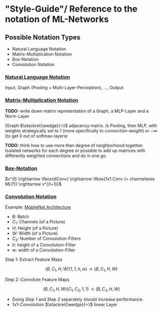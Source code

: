 # "Style-Guide"/ Reference to the notation of ML-Networks

## Possible Notation Types

-   Natural Language Notation
-   Matrix-Multiplication Notation
-   Box-Notation
-   Convolution Notation

### <u>Natural Language Notation</u>

Input, Graph (Pooling + Multi-Layer-Perceptron), ..., Output

### <u>Matrix-Multiplication Notation</u>

**TODO:** write down matrix representation of a Graph, a MLP-Layer and a Norm-Layer

(Graph $\stackrel{\wedge}{=}$ adjacency matrix. Is Pooling, then MLP, with weights strategically set to 1 (more specifically to _connection-weight_) or $-\infty$ (to get 0 out of softmax-layers)

**TODO:** think how to use more than degree of neighborhood together. Isolated networks for each degree or possible to add up matrices with differently weighted connections and do in one go.

### <u>Box-Notation</u>

$v^{l} \rightarrow \fbox{dConv} \rightarrow \fbox{1x1 Conv (= channelwise MLP)} \rightarrow v^{(l+1)}$

### <u>Convolution Notation</u>

Example: [MoblieNet Architecture](https://arxiv.org/abs/1704.04861)

-   $B$: Batch
-   $C_1$: Channels (of a Picture)
-   $H$: Height (of a Picture)
-   $W$: Width (of a Picture)
-   $C_2$: Number of Convolution-Filters
-   $h$: height of a Convolution-Filter
-   $w$: width of a Convolution-Filter

Step 1: Extract Feature Maps

$$(B, C_1, H, W) (1, 1, h, w) \rightarrow (B, C_1, H, W)$$

Step 2: Convolute Feature Maps

$$(B, C_1, H, W) (C_1, C_2, 1, 1) \rightarrow (B, C_2, H, W)$$

-   Doing _Step 1_ and _Step 2_ separately should increase performance.
-   1x1-Convolution $\stackrel{\wedge}{=}$ linear Layer
